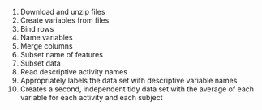 1. Download and unzip files
2. Create variables from files
3. Bind rows
4. Name variables
5. Merge columns
6. Subset name of features
7. Subset data
8. Read descriptive activity names
9. Appropriately labels the data set with descriptive variable names
10. Creates a second, independent tidy data set with the average of each variable for each activity and each subject
